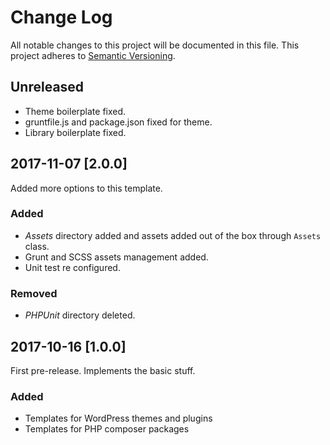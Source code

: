 # Change Log
All notable changes to this project will be documented in this file.
This project adheres to [Semantic Versioning](http://semver.org/).

## Unreleased
 * Theme boilerplate fixed.
 * gruntfile.js and package.json fixed for theme.
 * Library boilerplate fixed.

## 2017-11-07 [2.0.0]
Added more options to this template.

### Added
 * *Assets* directory added and assets added out of the box through `Assets` class.
 * Grunt and SCSS assets management added.
 * Unit test re configured.

### Removed
 * *PHPUnit* directory deleted.

## 2017-10-16 [1.0.0]
First pre-release. Implements the basic stuff.

### Added
 * Templates for WordPress themes and plugins
 * Templates for PHP composer packages
